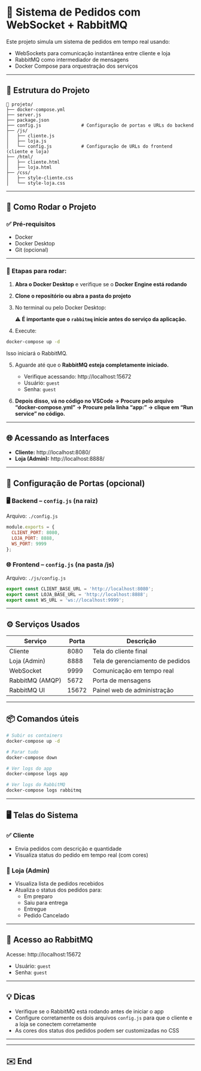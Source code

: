 # 🧾 Sistema de Pedidos com WebSocket + RabbitMQ

Este projeto simula um sistema de pedidos em tempo real usando:

- WebSockets para comunicação instantânea entre cliente e loja  
- RabbitMQ como intermediador de mensagens  
- Docker Compose para orquestração dos serviços  

---

## 📂 Estrutura do Projeto

```
📁 projeto/
├── docker-compose.yml
├── server.js
├── package.json
├── config.js               # Configuração de portas e URLs do backend
├── /js/
│   ├── cliente.js
│   ├── loja.js
│   └── config.js           # Configuração de URLs do frontend (cliente e loja)
├── /html/
│   ├── cliente.html
│   ├── loja.html
├── /css/
│   ├── style-cliente.css
│   └── style-loja.css
```

---

## 🚀 Como Rodar o Projeto

### ✅ Pré-requisitos

- Docker  
- Docker Desktop  
- Git (opcional)  

---

### 🧠 Etapas para rodar:

1. **Abra o Docker Desktop** e verifique se o **Docker Engine está rodando**

2. **Clone o repositório ou abra a pasta do projeto**

3. No terminal ou pelo Docker Desktop:

   ⚠️ **É importante que o `rabbitmq` inicie antes do serviço da aplicação.**

4. Execute:

```bash
docker-compose up -d
```

Isso iniciará o RabbitMQ.

5. Aguarde até que o **RabbitMQ esteja completamente iniciado.**

   - Verifique acessando: http://localhost:15672  
   - Usuário: `guest`  
   - Senha: `guest`

6. **Depois disso, vá no código no VSCode → Procure pelo arquivo “docker-compose.yml” → Procure pela linha “app:” → clique em “Run service” no código.**

---

## 🌐 Acessando as Interfaces

- **Cliente:** http://localhost:8080/  
- **Loja (Admin):** http://localhost:8888/  

---

## 🔧 Configuração de Portas (opcional)

### 🖥️ Backend – `config.js` (na raiz)

Arquivo: `./config.js`

```js
module.exports = {
  CLIENT_PORT: 8080,
  LOJA_PORT: 8888,
  WS_PORT: 9999
};

```

### 🌐 Frontend – `config.js` (na pasta /js)

Arquivo: `./js/config.js`

```js
export const CLIENT_BASE_URL = 'http://localhost:8080';
export const LOJA_BASE_URL = 'http://localhost:8888';
export const WS_URL = 'ws://localhost:9999';
```

---

## ⚙️ Serviços Usados

| Serviço         | Porta | Descrição                          |
|-----------------|-------|------------------------------------|
| Cliente         | 8080  | Tela do cliente final              |
| Loja (Admin)    | 8888  | Tela de gerenciamento de pedidos   |
| WebSocket       | 9999  | Comunicação em tempo real          |
| RabbitMQ (AMQP) | 5672  | Porta de mensagens                 |
| RabbitMQ UI     | 15672 | Painel web de administração        |

---

## 📦 Comandos úteis

```bash
# Subir os containers
docker-compose up -d

# Parar tudo
docker-compose down

# Ver logs do app
docker-compose logs app

# Ver logs do RabbitMQ
docker-compose logs rabbitmq
```

---

## 🖥️ Telas do Sistema

### ✅ Cliente

- Envia pedidos com descrição e quantidade  
- Visualiza status do pedido em tempo real (com cores)

### 🛒 Loja (Admin)

- Visualiza lista de pedidos recebidos  
- Atualiza o status dos pedidos para:
  - Em preparo  
  - Saiu para entrega  
  - Entregue  
  - Pedido Cancelado  

---

## 🐇 Acesso ao RabbitMQ

Acesse: http://localhost:15672

- Usuário: `guest`  
- Senha: `guest`

---

## 💡 Dicas

- Verifique se o RabbitMQ está rodando antes de iniciar o app
- Configure corretamente os dois arquivos `config.js` para que o cliente e a loja se conectem corretamente
- As cores dos status dos pedidos podem ser customizadas no CSS

---


---

## ✉️ End
